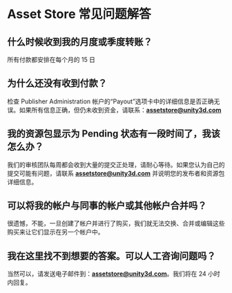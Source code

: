 Asset Store 常见问题解答
===============


什么时候收到我的月度或季度转账？
----------------------------------------------------------


所有付款都安排在每个月的 15 日

为什么还没有收到付款？
---------------------------------

检查 Publisher Administration 帐户的“Payout”选项卡中的详细信息是否正确无误。如果所有信息正确，但仍未收到资金，请联系：**assetstore@unity3d.com**

我的资源包显示为 Pending 状态有一段时间了，我该怎么办？
------------------------------------------------------------------


我们的审核团队每周都会收到大量的提交正处理，请耐心等待。如果您认为自己的提交可能有问题，请联系 **assetstore@unity3d.com** 并说明您的发布者和资源包详细信息。

可以将我的帐户与同事的帐户或其他帐户合并吗？
---------------------------------------------------------------------------------


很遗憾，不能，一旦创建了帐户并进行了购买，我们就无法交换、合并或编辑这些购买来让它们显示在另一个帐户中。

我在这里找不到想要的答案。可以人工咨询问题吗？
-------------------------------------------------------------------


当然可以，请发送电子邮件到：**assetstore@unity3d.com**。我们将在 24 小时内回复。
